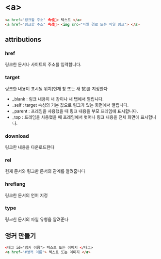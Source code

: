 # \<a>

```html
<a href="링크할 주소" 속성> 텍스트 </a>
<a href="링크할 주소" 속성> <img src="파일 경로 또는 파일 링크"> </a>
```

## attributions

### href

링크한 문서나 사이트의 주소를 입력합니다.

### target

링크한 내용이 표시될 위치(현재 창 또는 새 창)를 지정한다
- _blank : 링크 내용이 새 창이나 새 탭에서 열립니다.
- _self : target 속성의 기본 값으로 링크가 있는 화면에서 열립니다.
- _parent : 프레임을 사용했을 때 링크 내용을 부모 프레임에 표시합니다.
- _top : 프레임을 사용했을 때 프레임에서 벗어나 링크 내용을 전체 화면에 표시합니다.

### download

링크한 내용을 다운로드한다

### rel

현재 문서와 링크한 문서의 관계를 알려줍니다

### hreflang
링크한 문서의 언어 지정

### type
링크한 문서의 파일 유형을 알려준다

## 앵커 만들기

```html
<태그 id="앵커 이름"> 텍스트 또는 이미지 </태그>
<a href="#앵커 이름"> 텍스트 또는 이미지 </a>
```
